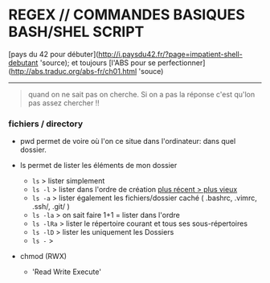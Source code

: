 # REGEX // COMMANDES BASIQUES BASH/SHEL SCRIPT
[pays du 42 pour débuter](http://i.paysdu42.fr/?page=impatient-shell-debutant 'source); et toujours [l'ABS pour se perfectionner](http://abs.traduc.org/abs-fr/ch01.html 'souce)

----
> quand on ne sait pas on cherche. Si on a pas la réponse c'est qu'lon pas assez chercher !!

### fichiers / directory
- pwd
permet de voire où l'on ce situe dans l'ordinateur:  dans quel dossier.

- ls
permet de lister les éléments de mon dossier
  * `ls` > lister simplement
  * `ls -l` > lister dans l'ordre de création [plus récent > plus vieux](timestamp)
  * `ls -a` > lister également les fichiers/dossier caché ( .bashrc, .vimrc, .ssh/, .git/ )
  * `ls -la` > on sait faire 1+1 = lister dans l'ordre
  * `ls -lRa` > lister le répertoire courant et tous ses sous-répertoires
  * `ls -lD` > lister les uniquement les Dossiers
  * `ls -` >

- chmod (RWX)
  * 'Read Write Execute'
